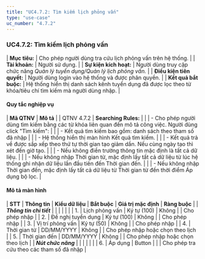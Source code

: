 ```yaml
---
title: "UC4.7.2: Tìm kiếm lịch phỏng vấn"
type: "use-case"
uc_number: "4.7.2"
---
```


### UC4.7.2: Tìm kiếm lịch phỏng vấn

| **Mục tiêu:** | Cho phép người dùng tra cứu lịch phỏng vấn trên hệ thống. |
| **Tài khoản:** | Người sử dụng. |
| **Sự kiện kích hoạt:** | Người dùng truy cập chức năng *Quản lý tuyển dụng/Quản lý lịch phỏng vấn.* |
| **Điều kiện tiên quyết:** | Người dùng login vào hệ thống và được phân quyền. |
| **Kết quả bắt buộc:** | Hệ thống hiển thị danh sách kênh tuyển dụng đã được lọc theo từ khóa/tiêu chí tìm kiếm mà người dùng nhập. |

#### Quy tắc nghiệp vụ

| **Mã QTNV** | **Mô tả** |
| QTNV 4.7.2 | **Searching Rules:** |
|  | - Cho phép người dùng tìm kiếm bằng các từ khóa liên quan đến mô tả công việc. Người dùng click "Tìm kiếm": |
|  | - Kết quả tìm kiếm bao gồm: danh sách theo tham số đã nhập |
|  | - Hệ thống hiển thị màn hình Kết quả tìm kiếm. |
|  | - Kết quả trả về được sắp xếp theo thứ tự thời gian tạo giảm dần. Nếu cùng ngày tạo thì xét đến giờ tạo. |
|  | - Nếu không điền trường thông tin mặc định là tất cả dữ liệu. |
|  | - Nếu không nhập Thời gian từ, mặc định lấy tất cả dữ liệu từ lúc hệ thống ghi nhận dữ liệu lần đầu tiên đến Thời gian đến. |
|  | - Nếu không nhập Thời gian đến, mặc định lấy tất cả dữ liệu từ Thời gian từ đến thời điểm Áp dụng bộ lọc. |

#### Mô tả màn hình

| **STT** | **Thông tin** | **Kiểu dữ liệu** | **Bắt buộc** | **Giá trị mặc định** | **Ràng buộc** |
| ***Thông tin chi tiết*** |  |  |  |  |  |
| 1\. | Lịch phỏng vấn | Ký tự (100) | Không |  | Cho phép nhập |
| 2\. | Đề nghị tuyển dụng | Ký tự (100) | Không |  | Cho phép nhập |
| 3\. | Vị trí phỏng vấn | Ký tự (50) | Không |  | Cho phép nhập |
| 4\. | Thời gian từ | DD/MM/YYYY | Không |  | Cho phép nhập hoặc chọn theo lịch |
| 5\. | Thời gian đến | DD/MM/YYYY | Không |  | Cho phép nhập hoặc chọn theo lịch |
| ***Nút chức năng*** |  |  |  |  |  |
| 6\. | Áp dụng | Button |  |  | Cho phép tra cứu theo các tham số đã nhập |
